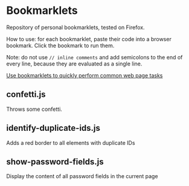 # Bookmarklets

Repository of personal bookmarklets, tested on Firefox.

How to use: for each bookmarklet, paste their code into a browser bookmark. Click the bookmark to run them.

Note: do not use `// inline comments` and add semicolons to the end of every line, because they are evaluated as a single line.

[Use bookmarklets to quickly perform common web page tasks](https://support.mozilla.org/en-US/kb/bookmarklets-perform-common-web-page-tasks)


## confetti.js

Throws some confetti.


## identify-duplicate-ids.js

Adds a red border to all elements with duplicate IDs


## show-password-fields.js

Display the content of all password fields in the current page
